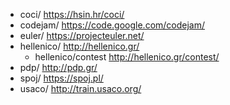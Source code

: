 - coci/ <https://hsin.hr/coci/>
- codejam/ <https://code.google.com/codejam/>
- euler/ <https://projecteuler.net/>
- hellenico/ <http://hellenico.gr/>
  - hellenico/contest <http://hellenico.gr/contest/>
- pdp/ <http://pdp.gr/>
- spoj/ <https://spoj.pl/>
- usaco/ <http://train.usaco.org/>
